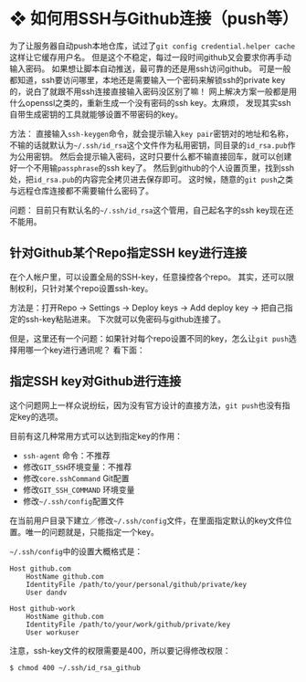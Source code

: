 #  ❖ 如何用SSH与Github连接（push等）

为了让服务器自动push本地仓库，试过了`git config credential.helper cache`这样让它缓存用户名。
但是这个不稳定，每过一段时间github又会要求你再手动输入密码。
如果想让脚本自动推送，最可靠的还是用ssh访问github。
可是一般都知道，ssh要访问哪里，本地还是需要输入一个密码来解锁ssh的private key的，说白了就跟不用ssh连接直接输入密码没区别了嘛！
网上解决方案一般都是用什么openssl之类的，重新生成一个没有密码的ssh key。太麻烦，
发现其实ssh自带生成密钥的工具就能够设置不带密码的key。

方法：
直接输入`ssh-keygen`命令，就会提示输入`key pair`密钥对的地址和名称，不输的话就默认为`~/.ssh/id_rsa`这个文件作为私用密钥，同目录的`id_rsa.pub`作为公用密钥。
然后会提示输入密码，这时只要什么都不输直接回车，就可以创建好一个不用输`passphrase`的ssh key了。
然后到github的个人设置页里，找到ssh处，把`id_rsa.pub`的内容完全拷贝进去保存即可。
这时候，随意的`git push`之类与远程仓库连接都不需要输什么密码了。

问题：
目前只有默认名的`~/.ssh/id_rsa`这个管用，自己起名字的ssh key现在还不能用。



## 针对Github某个Repo指定SSH key进行连接
在个人帐户里，可以设置全局的SSH-key，任意操控各个repo。
其实，还可以限制权利，只针对某个repo设置ssh-key。

方法是：打开Repo -> Settings -> Deploy keys -> Add deploy key -> 把自己指定的ssh-key粘贴进来。
下次就可以免密码与github连接了。

但是，这里还有一个问题：如果针对每个repo设置不同的key，怎么让`git push`选择用哪一个key进行通讯呢？
看下面：



## 指定SSH key对Github进行连接
这个问题网上一样众说纷纭，因为没有官方设计的直接方法，`git push`也没有指定key的选项。

目前有这几种常用方式可以达到指定key的作用：
- `ssh-agent` 命令：不推荐
- 修改`GIT_SSH`环境变量：不推荐
- 修改`core.sshCommand` Git配置
- 修改`GIT_SSH_COMMAND` 环境变量
- 修改`~/.ssh/config`配置文件

在当前用户目录下建立／修改`~/.ssh/config`文件，在里面指定默认的key文件位置。唯一的问题就是，只能指定一个key。

`~/.ssh/config`中的设置大概格式是：
```
Host github.com
    HostName github.com
    IdentityFile /path/to/your/personal/github/private/key
    User dandv

Host github-work
    HostName github.com
    IdentityFile /path/to/your/work/github/private/key
    User workuser

```

注意，ssh-key文件的权限需要是400，所以要记得修改权限：
```sh
$ chmod 400 ~/.ssh/id_rsa_github
```
